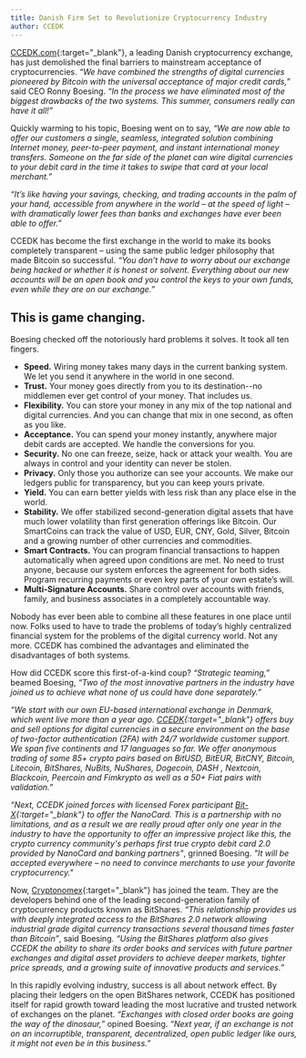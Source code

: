 ```yaml
---
title: Danish Firm Set to Revolutionize Cryptocurrency Industry
author: CCEDK
---
```


[CCEDK.com](https://www.ccedk.com/){:target="_blank"}, a leading Danish cryptocurrency exchange, has just demolished the
final barriers to mainstream acceptance of cryptocurrencies. *“We have combined the strengths of digital currencies
pioneered by Bitcoin with the universal acceptance of major credit cards,”* said CEO Ronny Boesing. *“In the process we
have eliminated most of the biggest drawbacks of the two systems.  This summer, consumers really can have it all!”*

<!--more-->

Quickly warming to his topic, Boesing went on to say, *“We are now able to offer our customers a single, seamless,
integrated solution combining Internet money, peer-to-peer payment, and instant international money transfers.
Someone on the far side of the planet can wire digital currencies to your debit card in the time it takes to
swipe that card at your local merchant.”*

*“It’s like having your savings, checking, and trading accounts in the palm of your hand, accessible from anywhere in
the world – at the speed of light – with dramatically lower fees than banks and exchanges have ever been able to
offer.”*

CCEDK has become the first exchange in the world to make its books completely transparent – using the same public ledger
philosophy that made Bitcoin so successful. *“You don’t have to worry about our exchange being hacked or whether it is
honest or solvent. Everything about our new accounts will be an open book and you control the keys to your own funds,
even while they are on our exchange.”*

## This is game changing.

Boesing checked off the notoriously hard problems it solves.  It took all ten fingers.

* **Speed.** Wiring money takes many days in the current banking system. We let you send it anywhere in the world in one second.
* **Trust.** Your money goes directly from you to its destination--no middlemen ever get control of your money. That includes us.
* **Flexibility.** You can store your money in any mix of the top national and digital currencies. And you can change
that mix in one second, as often as you like.
* **Acceptance.** You can spend your money instantly, anywhere major debit cards are accepted. We handle the conversions for you.
* **Security.** No one can freeze, seize, hack or attack your wealth. You are always in control and your identity can never be stolen.
* **Privacy.** Only those you authorize can see your accounts. We make our ledgers public for transparency, but you can keep yours private.
* **Yield.** You can earn better yields with less risk than any place else in the world.
* **Stability.** We offer stabilized second-generation digital assets that have much lower volatility than first
generation offerings like Bitcoin. Our SmartCoins can track the value of USD, EUR, CNY, Gold, Silver, Bitcoin and a
growing number of other currencies and commodities.
* **Smart Contracts.** You can program financial transactions to happen automatically when agreed upon conditions are
met.  No need to trust anyone, because our system enforces the agreement for both sides. Program recurring payments or
even key parts of your own estate’s will.
* **Multi-Signature Accounts.** Share control over accounts with friends, family, and business associates in a completely accountable way.

Nobody has ever been able to combine all these features in one place until now. Folks used to have to trade the problems
of today’s highly centralized financial system for the problems of the digital currency world.  Not any more.  CCEDK has
combined the advantages and eliminated the disadvantages of both systems.

How did CCEDK score this first-of-a-kind coup?  *“Strategic teaming,”* beamed Boesing, *“Two of the most innovative
partners in the industry have joined us to achieve what none of us could have done separately.”*

*“We start with our own EU-based international exchange in Denmark, which went live more than a year ago.
[CCEDK](https://www.ccedk.com/){:target="_blank"} offers buy and sell options for digital currencies in a secure
environment on the base of two-factor authentication (2FA) with 24/7 worldwide customer support.  We span five
continents and 17 languages so far. We offer anonymous trading of some 85+ crypto pairs based on BitUSD, BitEUR, BitCNY,
Bitcoin, Litecoin, BitShares, NuBits, NuShares, Dogecoin, DASH , Nextcoin, Blackcoin, Peercoin and Fimkrypto as well as
a 50+ Fiat pairs with validation.”*

*“Next, CCEDK joined forces with licensed Forex participant [Bit-X](https://bit-x.com){:target="_blank"} to offer
the NanoCard. This is a partnership with no limitations, and as a result we are really proud after only one year in the
industry to have the opportunity to offer an impressive project like this, the crypto currency community's perhaps first
true crypto debit card 2.0 provided by NanoCard and banking partners"*, grinned Boesing. *"It will be accepted everywhere
– no need to convince merchants to use your favorite cryptocurrency."*

Now, [Cryptonomex](https://cryptonomex.com){:target="_blank"} has joined the team. They are the developers behind
one of the leading second-generation family of cryptocurrency products known as BitShares. *“This relationship provides
us with deeply integrated access to the BitShares 2.0 network allowing industrial grade digital currency transactions
several thousand times faster than Bitcoin”*, said Boesing. *“Using the BitShares platform also gives CCEDK the ability
to share its order books and services with future partner exchanges and digital asset providers to achieve deeper
markets, tighter price spreads, and a growing suite of innovative products and services.”*

In this rapidly evolving industry, success is all about network effect.  By placing their ledgers on the open BitShares
network, CCEDK has positioned itself for rapid growth toward leading the most lucrative and trusted network of exchanges
on the planet. *“Exchanges with closed order books are going the way of the dinosaur,”* opined Boesing.  *“Next year,
if an exchange is not on an incorruptible, transparent, decentralized, open public ledger like ours, it might not even
be in this business.”*
